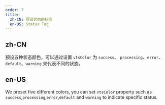 ```yaml
---
order: 7
title:
  zh-CN: 预设状态的标签
  en-US: Status Tag
---
```


## zh-CN

预设五种状态颜色，可以通过设置 `vtsColor` 为 `success`、 `processing`、`error`、`default`、`warning` 来代表不同的状态。

## en-US

We preset five different colors, you can set `vtsColor` property such as `success`,`processing`,`error`,`default` and `warning` to indicate specific status.